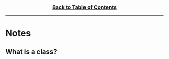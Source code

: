 <h3 align="center"><a href="./README.md">Back to Table of Contents</a></h3>

---

# Notes
## What is a class?
